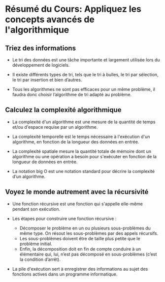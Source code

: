 # Résumé du Cours: Appliquez les concepts avancés de l'algorithmique

## Triez des informations

* Le tri des données est une tâche importante et largement utilisée lors du développement de logiciels.

* Il existe différents types de tri, tels que le tri à bulles, le tri par sélection, le tri par insertion et bien d’autres.

* Tous les algorithmes ne sont pas efficaces pour un même problème, il faudra donc choisir l’algorithme de tri adapté au problème.

## Calculez la complexité algorithmique

* La complexité d'un algorithme est une mesure de la quantité de temps et/ou d'espace requise par un algorithme.

* La complexité temporelle est le temps nécessaire à l'exécution d'un algorithme, en fonction de la longueur des données en entrée.

* La complexité spatiale mesure la quantité totale de mémoire dont un algorithme ou une opération a besoin pour s'exécuter en fonction de la longueur de données en entrée.

* La notation big O est une notation standard pour décrire la complexité d’un algorithme.

## Voyez le monde autrement avec la récursivité

* Une fonction récursive est une fonction qui s'appelle elle-même pendant son exécution.

* Les étapes pour construire une fonction récursive :
  - Décomposer le problème en un ou plusieurs sous-problèmes du même type. On résout les sous-problèmes par des appels récursifs.
  - Les sous-problèmes doivent être de taille plus petite que le problème initial.
  - Enfin, la décomposition doit en fin de compte conduire à un élémentaire qui, lui, n’est pas décomposé en sous-problèmes (c’est la condition d’arrêt).

* La pile d'exécution sert à enregistrer des informations au sujet des fonctions actives dans un programme informatique.
